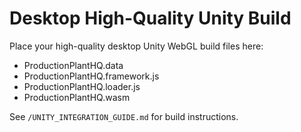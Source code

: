 # Desktop High-Quality Unity Build

Place your high-quality desktop Unity WebGL build files here:

- ProductionPlantHQ.data
- ProductionPlantHQ.framework.js
- ProductionPlantHQ.loader.js
- ProductionPlantHQ.wasm

See `/UNITY_INTEGRATION_GUIDE.md` for build instructions.
